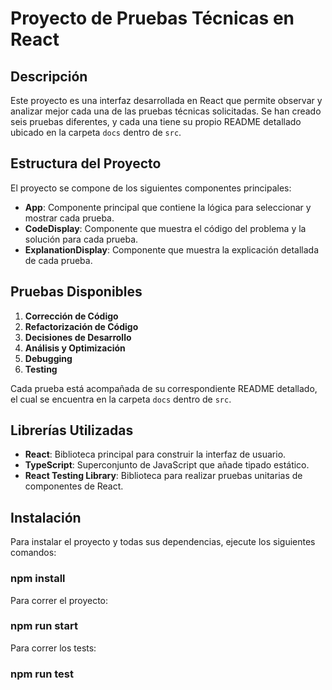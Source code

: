 # Proyecto de Pruebas Técnicas en React

## Descripción

Este proyecto es una interfaz desarrollada en React que permite observar y analizar mejor cada una de las pruebas técnicas solicitadas. Se han creado seis pruebas diferentes, y cada una tiene su propio README detallado ubicado en la carpeta `docs` dentro de `src`.

## Estructura del Proyecto

El proyecto se compone de los siguientes componentes principales:

- **App**: Componente principal que contiene la lógica para seleccionar y mostrar cada prueba.
- **CodeDisplay**: Componente que muestra el código del problema y la solución para cada prueba.
- **ExplanationDisplay**: Componente que muestra la explicación detallada de cada prueba.

## Pruebas Disponibles

1. **Corrección de Código**
2. **Refactorización de Código**
3. **Decisiones de Desarrollo**
4. **Análisis y Optimización**
5. **Debugging**
6. **Testing**

Cada prueba está acompañada de su correspondiente README detallado, el cual se encuentra en la carpeta `docs` dentro de `src`.

## Librerías Utilizadas

- **React**: Biblioteca principal para construir la interfaz de usuario.
- **TypeScript**: Superconjunto de JavaScript que añade tipado estático.
- **React Testing Library**: Biblioteca para realizar pruebas unitarias de componentes de React.

## Instalación

Para instalar el proyecto y todas sus dependencias, ejecute los siguientes comandos:


### npm install

Para correr el proyecto:

### npm run start

Para correr los tests:

### npm run test


